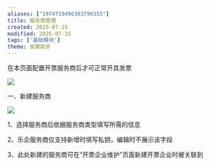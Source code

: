 ```yaml
---
aliases: ["1974710496303796355"]
title: 服务商管理
created: 2025-07-15
modified: 2025-07-15
tags: ['基础模块']
theme: 发票助手
---
```


在本页面配置开票服务商后才可正常开具发票

![](c5dce40573c4624e5c44c6e391ac1d06.jpg)

一、新建服务商

![](3f57e29dcc9b412d1210d0cfbef9a908.jpg)

1、选择服务商后依据服务商类型填写所需的信息

2、乐企服务商仅支持新增时填写私钥，编辑时不展示该字段

3、此处新建的服务商可在“开票企业维护”页面新建开票企业时被关联到